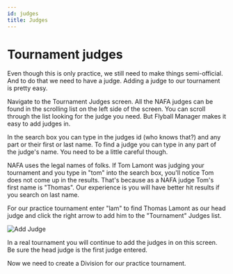 ```yaml
---
id: judges
title: Judges
---
```


# Tournament judges

Even though this is only practice, we still need to make things semi-official. And to do that we need to have a judge. Adding a judge to our tournament is pretty easy.

Navigate to the Tournament Judges screen. All the NAFA judges can be found in the scrolling list on the left side of the screen. You can scroll through the list looking for the judge you need. But Flyball Manager makes it easy to add judges in.

In the search box you can type in the judges id (who knows that?) and any part or their first or last name. To find a judge you can type in any part of the judge's name. You need to be a little careful though. 

NAFA uses the legal names of folks. If Tom Lamont was judging your tournament and you type in "tom" into the search box, you'll notice Tom does not come up in the results. That's because as a NAFA judge Tom's first name is "Thomas". Our experience is you will have better hit results if you search on last name.

For our practice tournament enter "lam" to find Thomas Lamont as our head judge and click the right arrow to add him to the "Tournament" Judges list.

![Add Judge](/img/judges-add-judge.png)

In a real tournament you will continue to add the judges in on this screen. Be sure the head judge is the first judge entered.

Now we need to create a Division for our practice tournament.
